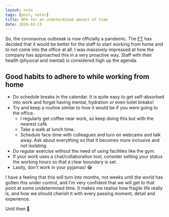 ```yaml
---
layout: note
tags: [post, notes]
title: WFH for an undetermined amount of time
date: 2020-03-13
---
```


So, the coronavirus outbreak is now officially a pandemic. The [FT](https://www.ft.com) has decided that it would be better for the staff to start working from home and to not come into the office at all. I was massively impressed at how the company has approached this in a very proactive way. Staff with their health (physical and mental) is considered high up the agenda.

## Good habits to adhere to while working from home
* Do schedule breaks in the calendar. It is quite easy to get self-absorbed into work and forget having mental, hydration or even toilet breaks!
* Try and keep a routine similar to how it would be if you were going to the office.
    * I regularly get coffee near work, so keep doing this but with the nearest café.
	* Take a walk at lunch time.
	* Schedule face-time with colleagues and turn on webcams and talk away. Ask about everything so that it becomes more inclusive and not isolating.
* Do regular exercise without the need of using facilities like the gym.
* If your work uses a chat/collaboration tool, consider setting your status the working hours so that a clear boundary is set.
* Lastly, don't work in your pyjamas! 😂

I have a feeling that this will turn into months, not weeks until the world has gotten this under control, and I'm very confident that we will get to that point at some undetermined time. It makes me realise how fragile life really is, and how we should cherish it with every passing moment, detail and experience.

Until then 👋